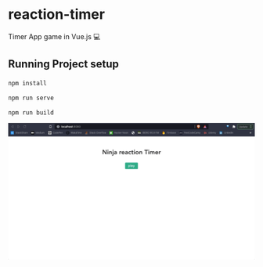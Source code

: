# reaction-timer

Timer App game in Vue.js 💻



## Running Project setup
```
npm install
```
```
npm run serve
```

```
npm run build
```

<img src="public/gif.gif" alt="gif">
